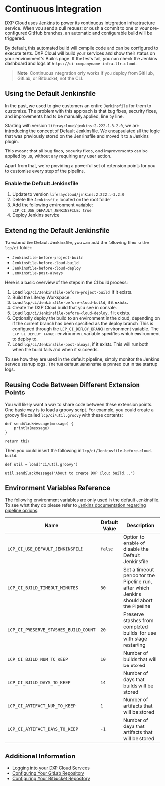 # Continuous Integration

DXP Cloud uses [Jenkins](https://jenkins.io/) to power its continuous integration infrastructure service. When you send a pull request or push a commit to one of your pre-configured GitHub branches, an automatic and configurable build will be triggered.

By default, this automated build will compile code and can be configured to execute tests. DXP Cloud will build your services and show their status on your environment's Builds page. If the tests fail, you can check the Jenkins dashboard and logs at `https://ci-companyname-infra.lfr.cloud`.

> **Note:** Continuous integration only works if you deploy from GitHub, GitLab, or Bitbucket, not the CLI.

## Using the Default Jenkinsfile

In the past, we used to give customers an entire `Jenkinsfile` for them to customize. The problem with this approach is that bug fixes, security fixes, and improvements had to be manually applied, line by line.

Starting with version `liferaycloud/jenkins:2.222.1-3.2.0`, we are introducing the concept of Default Jenkinsfile. We encapsulated all the logic that was previously stored on the Jenkinsfile and moved it to a Jenkins plugin.

This means that all bug fixes, security fixes, and improvements can be applied by us, without any requiring any user action.

Apart from that, we're providing a powerful set of extension points for you to customize every step of the pipeline.

### Enable the Default Jenkinsfile

1. Update to version `liferaycloud/jenkins:2.222.1-3.2.0`
1. Delete the `Jenkinsfile` located on the root folder
1. Add the following environment variable: `LCP_CI_USE_DEFAULT_JENKINSFILE: true`
1. Deploy Jenkins service

## Extending the Default Jenkinsfile

To extend the Default Jenkinsfile, you can add the following files to the `lcp/ci` folder:

- `Jenkinsfile-before-project-build`
- `Jenkinsfile-before-cloud-build`
- `Jenkinsfile-before-cloud-deploy`
- `Jenkinsfile-post-always`

Here is a basic overview of the steps in the CI build process:

1. Load `lcp/ci/Jenkinsfile-before-project-build`, if it exists.
1. Build the Liferay Workspace.
1. Load `lcp/ci/Jenkinsfile-before-cloud-build`, if it exists.
1. Create the DXP Cloud build that you see in console.
1. Load `lcp/ci/Jenkinsfile-before-cloud-deploy`, if it exists.
1. Optionally deploy the build to an environment in the cloud, depending on if
   the current branch has been specified as the deploy branch. This is
   configured through the `LCP_CI_DEPLOY_BRANCH` environment variable. The
   `LCP_CI_DEPLOY_TARGET` environment variable specifies which environment to deploy
   to.
1. Load `lcp/ci/Jenkinsfile-post-always`, if it exists. This will run both when the
   build fails and when it succeeds.

To see how they are used in the default pipeline, simply monitor the Jenkins service startup logs. The full default Jenkinsfile is printed out in the startup logs.

## Reusing Code Between Different Extension Points

You will likely want a way to share code between these extension points. One basic way is to load a groovy script. For example, you could create a groovy file called `lcp/ci/util.groovy` with these contents:

```
def sendSlackMessage(message) {
	println(message)
}

return this
```

Then you could insert the following in `lcp/ci/Jenkinsfile-before-cloud-build`:

```
def util = load("ci/util.groovy")

util.sendSlackMessage("About to create DXP Cloud build...")
```

## Environment Variables Reference

The following environment variables are only used in the default Jenkinsfile. To see what they do please refer to [Jenkins documentation regarding pipeline options](https://jenkins.io/doc/book/pipeline/syntax/#options).

Name                                          | Default Value   | Description |
--------------------------------------------- | --------------- | ----------- |
`LCP_CI_USE_DEFAULT_JENKINSFILE`      | `false`         | Option to enable of disable the Default Jenkinsfile |
`LCP_CI_BUILD_TIMEOUT_MINUTES`        | `30`            | Set a timeout period for the Pipeline run, after which Jenkins should abort the Pipeline  |
`LCP_CI_PRESERVE_STASHES_BUILD_COUNT` | `20`            | Preserve stashes from completed builds, for use with stage restarting |
`LCP_CI_BUILD_NUM_TO_KEEP`            | `10`            | Number of builds that will be stored |
`LCP_CI_BUILD_DAYS_TO_KEEP`           | `14`            | Number of days that builds will be stored |
`LCP_CI_ARTIFACT_NUM_TO_KEEP`         | `1`             | Number of artifacts that will be stored |
`LCP_CI_ARTIFACT_DAYS_TO_KEEP`        | `-1`            | Number of days that artifacts that will be stored |

## Additional Information

* [Logging into your DXP Cloud Services](../getting-started/logging-into-your-dxp-cloud-services.md)
* [Configuring Your GitLab Repository](../getting-started/configuring-your-gitlab-repository.md)
* [Configuring Your Bitbucket Repository](../getting-started/configuring-your-bitbucket-repository.md)
